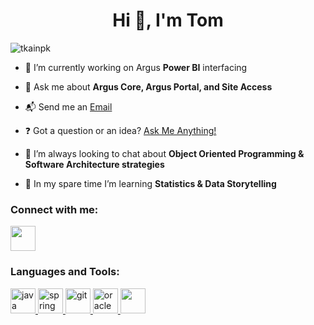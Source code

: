 <h1 align="center">Hi 👋, I'm Tom</h1>

<p align="left"> <img src="https://komarev.com/ghpvc/?username=tkainpk&label=Profile&views&color=0e75b6&style=flat" alt="tkainpk" /> </p>

- 🔭 I’m currently working on Argus **Power BI** interfacing

- 💬 Ask me about **Argus Core, Argus Portal, and Site Access**

- 📬 Send me an <a href="mailto:tkain@commure.com">Email</a> 

- ❓ Got a question or an idea? <a href="https://github.com/tkainpk/tkainpk/discussions/new" target="_blank">Ask Me Anything!</a>

- 🤝 I’m always looking to chat about **Object Oriented Programming & Software Architecture strategies**

- 🌱 In my spare time I’m learning **Statistics & Data Storytelling**

<h3 align="left">Connect with me:</h3>
<p align="left">
<a href="https://www.linkedin.com/in/tkain/" target="blank"><img align="center" src="https://www.fpsa.org/wp-content/uploads/linkedin-logo-copy.png" height="40" width="40" /></a>
</p>

<h3 align="left">Languages and Tools:</h3>
<p align="left"> 
<a href="https://www.java.com" target="_blank"> <img src="https://www.vectorlogo.zone/logos/java/java-icon.svg" alt="java" width="40" height="40"/> </a> 
<a href="https://spring.io/" target="_blank"> <img src="https://www.vectorlogo.zone/logos/springio/springio-icon.svg" alt="spring" width="40" height="40"/> </a> 
<a href="https://git-scm.com/" target="_blank"> <img src="https://www.vectorlogo.zone/logos/git-scm/git-scm-icon.svg" alt="git" width="40" height="40"/> </a> 
<a href="https://www.oracle.com/" target="_blank"> <img src="https://www.vectorlogo.zone/logos/oracle/oracle-icon.svg" alt="oracle" width="40" height="40"/> </a> 
<a href="https://www.r-project.org/" target="_blank"> <img src="https://www.vectorlogo.zone/logos/r-project/r-project-official.svg" width="40" height"40"
</p>
